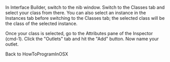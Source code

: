 In Interface Builder, switch to the nib window.  Switch to the Classes tab and select your class from there. You can also select an instance in the Instances tab before switching to the Classes tab; the selected class will be the class of the selected instance.

Once your class is selected, go to the Attributes pane of the Inspector (cmd-1).  Click the "Outlets" tab and hit the "Add" button.  Now name your outlet.

Back to HowToProgramInOSX
